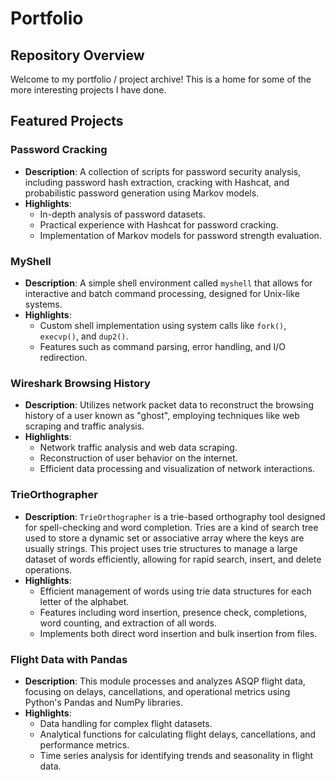 # Portfolio

## Repository Overview
Welcome to my portfolio / project archive! This is a home for some of the more interesting projects I have done.

## Featured Projects

### Password Cracking 
- **Description**: A collection of scripts for password security analysis, including password hash extraction, cracking with Hashcat, and probabilistic password generation using Markov models.
- **Highlights**:
  - In-depth analysis of password datasets.
  - Practical experience with Hashcat for password cracking.
  - Implementation of Markov models for password strength evaluation.

### MyShell 
- **Description**: A simple shell environment called `myshell` that allows for interactive and batch command processing, designed for Unix-like systems.
- **Highlights**:
  - Custom shell implementation using system calls like `fork()`, `execvp()`, and `dup2()`.
  - Features such as command parsing, error handling, and I/O redirection.

### Wireshark Browsing History 
- **Description**: Utilizes network packet data to reconstruct the browsing history of a user known as "ghost", employing techniques like web scraping and traffic analysis.
- **Highlights**:
  - Network traffic analysis and web data scraping.
  - Reconstruction of user behavior on the internet.
  - Efficient data processing and visualization of network interactions.

### TrieOrthographer 
- **Description**: `TrieOrthographer` is a trie-based orthography tool designed for spell-checking and word completion. Tries are a kind of search tree used to store a dynamic set or associative array where the keys are usually strings. This project uses trie structures to manage a large dataset of words efficiently, allowing for rapid search, insert, and delete operations.
- **Highlights**:
  - Efficient management of words using trie data structures for each letter of the alphabet.
  - Features including word insertion, presence check, completions, word counting, and extraction of all words.
  - Implements both direct word insertion and bulk insertion from files.

### Flight Data with Pandas
- **Description**: This module processes and analyzes ASQP flight data, focusing on delays, cancellations, and operational metrics using Python's Pandas and NumPy libraries.
- **Highlights**:
  - Data handling for complex flight datasets.
  - Analytical functions for calculating flight delays, cancellations, and performance metrics.
  - Time series analysis for identifying trends and seasonality in flight data.
